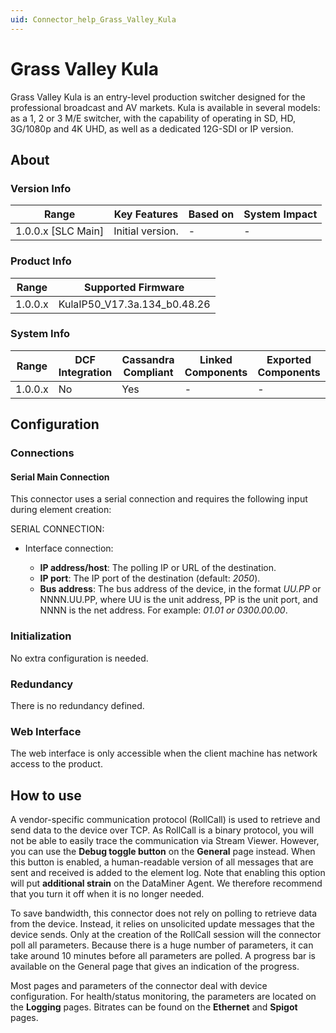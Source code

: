```yaml
---
uid: Connector_help_Grass_Valley_Kula
---
```


# Grass Valley Kula

Grass Valley Kula is an entry-level production switcher designed for the professional broadcast and AV markets. Kula is available in several models: as a 1, 2 or 3 M/E switcher, with the capability of operating in SD, HD, 3G/1080p and 4K UHD, as well as a dedicated 12G-SDI or IP version.

## About

### Version Info

| Range | Key Features | Based on | System Impact |
|--|--|--|--|
| 1.0.0.x [SLC Main] | Initial version. | - | - |

### Product Info

| Range     | Supported Firmware     |
|-----------|------------------------|
| 1.0.0.x   | KulaIP50_V17.3a.134_b0.48.26  |

### System Info

| Range     | DCF Integration     | Cassandra Compliant     | Linked Components     | Exported Components     |
|-----------|---------------------|-------------------------|-----------------------|-------------------------|
| 1.0.0.x   | No                  | Yes                     | -                     | -                       |

## Configuration

### Connections

#### Serial Main Connection

This connector uses a serial connection and requires the following input during element creation:

SERIAL CONNECTION:

- Interface connection:

  - **IP address/host**: The polling IP or URL of the destination.
  - **IP port**: The IP port of the destination (default: *2050*).
  - **Bus address**: The bus address of the device, in the format *UU.PP* or NNNN.UU.PP, where UU is the unit address, PP is the unit port, and NNNN is the net address. For example: *01.01 or 0300.00.00*.

### Initialization

No extra configuration is needed.

### Redundancy

There is no redundancy defined.

### Web Interface

The web interface is only accessible when the client machine has network access to the product.

## How to use

A vendor-specific communication protocol (RollCall) is used to retrieve and send data to the device over TCP. As RollCall is a binary protocol, you will not be able to easily trace the communication via Stream Viewer. However, you can use the **Debug toggle button** on the **General** page instead. When this button is enabled, a human-readable version of all messages that are sent and received is added to the element log. Note that enabling this option will put **additional strain** on the DataMiner Agent. We therefore recommend that you turn it off when it is no longer needed.

To save bandwidth, this connector does not rely on polling to retrieve data from the device. Instead, it relies on unsolicited update messages that the device sends. Only at the creation of the RollCall session will the connector poll all parameters. Because there is a huge number of parameters, it can take around 10 minutes before all parameters are polled. A progress bar is available on the General page that gives an indication of the progress.

Most pages and parameters of the connector deal with device configuration. For health/status monitoring, the parameters are located on the **Logging** pages. Bitrates can be found on the **Ethernet** and **Spigot** pages.
